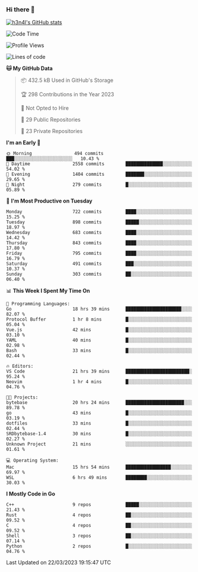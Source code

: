 ### Hi there 👋

[![h3n4l's GitHub stats](https://github-readme-stats.vercel.app/api?username=h3n4l&count_private=true&show_icons=true&theme=radical)](https://github.com/h3n4l/github-readme-stats)

<!--START_SECTION:waka-->
![Code Time](http://img.shields.io/badge/Code%20Time-1%2C061%20hrs%2019%20mins-blue)

![Profile Views](http://img.shields.io/badge/Profile%20Views-0-blue)

![Lines of code](https://img.shields.io/badge/From%20Hello%20World%20I%27ve%20Written-2.7%20million%20lines%20of%20code-blue)

**🐱 My GitHub Data** 

> 📦 432.5 kB Used in GitHub's Storage 
 > 
> 🏆 298 Contributions in the Year 2023
 > 
> 🚫 Not Opted to Hire
 > 
> 📜 29 Public Repositories 
 > 
> 🔑 23 Private Repositories 
 > 
**I'm an Early 🐤** 

```text
🌞 Morning                494 commits         ███░░░░░░░░░░░░░░░░░░░░░░   10.43 % 
🌆 Daytime                2558 commits        ██████████████░░░░░░░░░░░   54.02 % 
🌃 Evening                1404 commits        ███████░░░░░░░░░░░░░░░░░░   29.65 % 
🌙 Night                  279 commits         █░░░░░░░░░░░░░░░░░░░░░░░░   05.89 % 
```
📅 **I'm Most Productive on Tuesday** 

```text
Monday                   722 commits         ████░░░░░░░░░░░░░░░░░░░░░   15.25 % 
Tuesday                  898 commits         █████░░░░░░░░░░░░░░░░░░░░   18.97 % 
Wednesday                683 commits         ████░░░░░░░░░░░░░░░░░░░░░   14.42 % 
Thursday                 843 commits         ████░░░░░░░░░░░░░░░░░░░░░   17.80 % 
Friday                   795 commits         ████░░░░░░░░░░░░░░░░░░░░░   16.79 % 
Saturday                 491 commits         ███░░░░░░░░░░░░░░░░░░░░░░   10.37 % 
Sunday                   303 commits         ██░░░░░░░░░░░░░░░░░░░░░░░   06.40 % 
```


📊 **This Week I Spent My Time On** 

```text
💬 Programming Languages: 
Go                       18 hrs 39 mins      █████████████████████░░░░   82.07 % 
Protocol Buffer          1 hr 8 mins         █░░░░░░░░░░░░░░░░░░░░░░░░   05.04 % 
Vue.js                   42 mins             █░░░░░░░░░░░░░░░░░░░░░░░░   03.10 % 
YAML                     40 mins             █░░░░░░░░░░░░░░░░░░░░░░░░   02.98 % 
Bash                     33 mins             █░░░░░░░░░░░░░░░░░░░░░░░░   02.44 % 

🔥 Editors: 
VS Code                  21 hrs 39 mins      ████████████████████████░   95.24 % 
Neovim                   1 hr 4 mins         █░░░░░░░░░░░░░░░░░░░░░░░░   04.76 % 

🐱‍💻 Projects: 
bytebase                 20 hrs 24 mins      ██████████████████████░░░   89.78 % 
go                       43 mins             █░░░░░░░░░░░░░░░░░░░░░░░░   03.19 % 
dotfiles                 33 mins             █░░░░░░░░░░░░░░░░░░░░░░░░   02.44 % 
SRDbytebase-1.4          30 mins             █░░░░░░░░░░░░░░░░░░░░░░░░   02.27 % 
Unknown Project          21 mins             ░░░░░░░░░░░░░░░░░░░░░░░░░   01.61 % 

💻 Operating System: 
Mac                      15 hrs 54 mins      █████████████████░░░░░░░░   69.97 % 
WSL                      6 hrs 49 mins       ████████░░░░░░░░░░░░░░░░░   30.03 % 
```

**I Mostly Code in Go** 

```text
C++                      9 repos             █████░░░░░░░░░░░░░░░░░░░░   21.43 % 
Rust                     4 repos             ██░░░░░░░░░░░░░░░░░░░░░░░   09.52 % 
C                        4 repos             ██░░░░░░░░░░░░░░░░░░░░░░░   09.52 % 
Shell                    3 repos             ██░░░░░░░░░░░░░░░░░░░░░░░   07.14 % 
Python                   2 repos             █░░░░░░░░░░░░░░░░░░░░░░░░   04.76 % 
```




 Last Updated on 22/03/2023 19:15:47 UTC
<!--END_SECTION:waka-->

